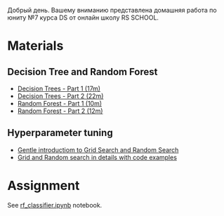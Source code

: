 Добрый день. Вашему вниманию представлена домашняя работа по юниту №7 курса DS от онлайн школу RS SCHOOL. 
# Materials

## Decision Tree and Random Forest
- [Decision Trees - Part 1 (17m)](https://www.youtube.com/watch?v=7VeUPuFGJHk&list=PLblh5JKOoLUICTaGLRoHQDuF_7q2GfuJF&index=38)
- [Decision Trees - Part 2 (22m)](https://www.youtube.com/watch?v=g9c66TUylZ4&list=PLblh5JKOoLUICTaGLRoHQDuF_7q2GfuJF&index=40)
- [Random Forest - Part 1 (10m)](https://www.youtube.com/watch?v=J4Wdy0Wc_xQ&list=PLblh5JKOoLUICTaGLRoHQDuF_7q2GfuJF&index=42)
- [Random Forest - Part 2 (12m)](https://www.youtube.com/watch?v=sQ870aTKqiM&list=PLblh5JKOoLUICTaGLRoHQDuF_7q2GfuJF&index=43)

## Hyperparameter tuning
- [Gentle introductiom to Grid Search and Random Search](https://medium.com/@senapati.dipak97/grid-search-vs-random-search-d34c92946318)
- [Grid and Random search in details with code examples](https://machinelearningmastery.com/hyperparameter-optimization-with-random-search-and-grid-search/)

# Assignment
See [rf_classifier.ipynb](./rf_classifier.ipynb) notebook.
